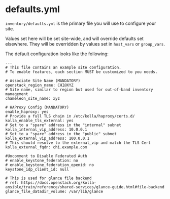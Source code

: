 # defaults.yml

`inventory/defaults.yml` is the primary file you will use to configure your site.

Values set here will be set site-wide, and will override defaults set elsewhere. They will be overridden by values set in `host_vars` or `group_vars`.

The default configuration looks like the following:

```
---
# This file contains an example site configuration.
# To enable features, each section MUST be customized to you needs.

# Associate Site Name (MANDATORY)
openstack_region_name: CHI@XYZ
# Site name, similar to region but used for out-of-band inventory management
chameleon_site_name: xyz

# HAProxy Config (MANDATORY)
enable_haproxy: yes
# Provide a full TLS chain in /etc/kolla/haproxy/certs.d/
kolla_enable_tls_external: yes
# Set to a "spare" address in the "internal" subnet
kolla_internal_vip_address: 10.0.0.1
# Set to a "spare" address in the "public" subnet
kolla_external_vip_address: 100.0.0.1
# This should resolve to the external_vip and match the TLS Cert
kolla_external_fqdn: chi.example.com

#Uncomment to Disable Federated Auth
# enable_keystone_federation: no
# enable_keystone_federation_openid: no
keystone_idp_client_id: null

# This is used for glance file backend
# ref: https://docs.openstack.org/kolla-ansible/train/reference/shared-services/glance-guide.html#file-backend
glance_file_datadir_volume: /var/lib/glance
```
